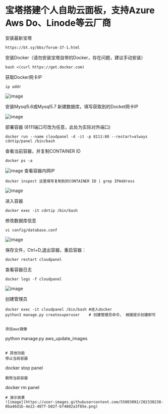 # 宝塔搭建个人自助云面板，支持Azure Aws Do、Linode等云厂商

 安装最新宝塔
```
https://bt.sy/bbs/forum-37-1.html
```
安装Docker（请勿安装宝塔自带的Docker，存在问题，建议手动安装）
```
bash <(curl https://get.docker.com)
```
获取Docker网卡IP
```
ip addr
```
![image](https://user-images.githubusercontent.com/55003092/202549504-8d1677b3-f5b7-4f18-9d9d-8acfd7e409e7.png)

安装Mysql5.6或Mysql5.7
新建数据库，填写获取到的Docket网卡IP

![image](https://user-images.githubusercontent.com/55003092/202548791-a1952113-9c2f-441a-acdc-9a69aea30013.png)

部署容器 (8111端口可改为任意，此处为实际对外端口)
```
docker run --name cloudpanel -d -it -p 8111:80 --restart=always cdntip/panel /bin/bash
```
查看当前容器，并复制CONTAINER ID
```
docker ps -a
```
![image](https://user-images.githubusercontent.com/55003092/202549945-52c6bf37-680b-42ca-8761-2320e91fad72.png)
查看容器内网IP
```
docker inspect 这里填写复制到的CONTAINER ID | grep IPAddress
```
![image](https://user-images.githubusercontent.com/55003092/202550288-ec5f3ed0-0d04-4bfe-ab7e-e1161439280e.png)

进入容器
```
docker exec -it cdntip /bin/bash
```
修改数据库信息
```
vi config/database.conf
```
![image](https://user-images.githubusercontent.com/55003092/202548258-b8efd278-c3df-484f-b6f9-14985742d139.png)

保存文件，Ctrl+D,退出容器，重启容器：
```
docker restart cloudpanel
```
查看容器日志
```
docker logs -f cloudpanel
```
![image](https://user-images.githubusercontent.com/55003092/202546952-c037ef4b-3c89-4e92-b0d7-64f2ebfa49d2.png)

创建管理员
```
docker exec -it cloudpanel /bin/bash #进入docker
python3 manage.py createsuperuser    # 创建管理员命令， 根据提示创建即可


添加aws镜像
```
python manage.py aws_update_images
```

# 其他功能
停止当前容器 
```
docker stop panel
```
删除当前容器
```
docker rm panel
```
# 演示效果
![image](https://user-images.githubusercontent.com/55003092/202330238-0ba46d1b-4e22-407f-b02f-bf4802a3f85e.png)

